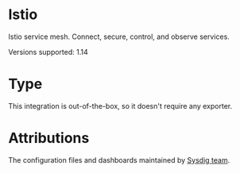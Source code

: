 # Istio
Istio service mesh. Connect, secure, control, and observe services.

Versions supported: 1.14

# Type
This integration is out-of-the-box, so it doesn't require any exporter.


# Attributions
The configuration files and dashboards maintained by [Sysdig team](https://sysdig.com/).